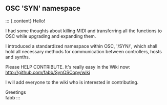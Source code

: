 ## OSC \'SYN\' namespace

::: {.content}
Hello!

I had some thoughts about killing MIDI and transferring all the
functions to OSC while upgrading and expanding them.

I introduced a standardized namespace within OSC, \'/SYN/\', which shall
hold all necessary methods for communication between controllers, hosts
and synths.

Please HELP CONTRIBUTE. It\'s really easy in the Wiki now:
http://github.com/fabb/SynOSCopy/wiki

I will add everyone to the wiki who is interested in contributing.

Greetings\
fabb
:::
